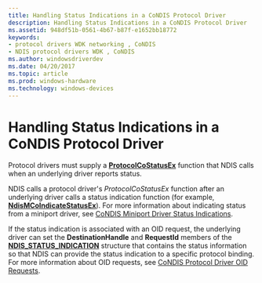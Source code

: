 ```yaml
---
title: Handling Status Indications in a CoNDIS Protocol Driver
description: Handling Status Indications in a CoNDIS Protocol Driver
ms.assetid: 948df51b-0561-4b67-b87f-e1652bb18772
keywords:
- protocol drivers WDK networking , CoNDIS
- NDIS protocol drivers WDK , CoNDIS
ms.author: windowsdriverdev
ms.date: 04/20/2017
ms.topic: article
ms.prod: windows-hardware
ms.technology: windows-devices
---
```


# Handling Status Indications in a CoNDIS Protocol Driver





Protocol drivers must supply a [**ProtocolCoStatusEx**](https://msdn.microsoft.com/library/windows/hardware/ff570258) function that NDIS calls when an underlying driver reports status.

NDIS calls a protocol driver's *ProtocolCoStatusEx* function after an underlying driver calls a status indication function (for example, [**NdisMCoIndicateStatusEx**](https://msdn.microsoft.com/library/windows/hardware/ff563562)). For more information about indicating status from a miniport driver, see [CoNDIS Miniport Driver Status Indications](condis-miniport-driver-status-indications.md).

If the status indication is associated with an OID request, the underlying driver can set the **DestinationHandle** and **RequestId** members of the [**NDIS\_STATUS\_INDICATION**](https://msdn.microsoft.com/library/windows/hardware/ff567373) structure that contains the status information so that NDIS can provide the status indication to a specific protocol binding. For more information about OID requests, see [CoNDIS Protocol Driver OID Requests](condis-protocol-driver-oid-requests.md).

 

 





